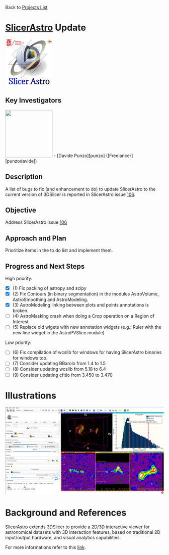 Back to [Projects List](../../README.md#ProjectsList)

# [SlicerAstro](https://github.com/Punzo/SlicerAstro) Update
<img src="https://raw.githubusercontent.com/Punzo/SlicerAstroWikiImages/master/SlicerAstroIcon.png" width="150" height="150">

## Key Investigators
<img src="https://www.davidepunzo.com/assets/images/DPLogo.png" width="150" height="150">
- [Davide Punzo][punzo] ([Freelancer][punzodavide])


## Description

A list of bugs to fix (and enhancement to do) to update SlicerAstro
to the current version of 3DSlicer is reported in SlicerAstro issue [106][slicerastroissue].

## Objective

Address SlicerAstro issue [106][slicerastroissue]

## Approach and Plan
Prioritize items in the to do list and implement them.

## Progress and Next Steps
High priority:
* [x]  (1) Fix packing of astropy and scipy
* [x]  (2) Fix Contours (in binary segmentation) in the modules AstroVolume, AstroSmoothing and AstroModeling.
* [x]  (3) AstroModeling linking between plots and points annotations is broken.
* [ ]  (4) AstroMasking crash when doing a Crop operation on a Region of Interest.
* [ ]  (5) Replace old wigets with new annotation widgets (e.g.: Ruler with the new line widget in the AstroPVSlice module)

Low priority:
* [ ]  (6) Fix compilation of wcslib for windows for having SlicerAstro binaries for windows too.
* [ ]  (7) Consider updating BBarolo from 1.4 to 1.5
* [ ]  (8) Consider updating wcslib from 5.18 to 6.4
* [ ]  (9) Consider updating cfitio from 3.450 to 3.470

# Illustrations
[![](https://raw.githubusercontent.com/Punzo/SlicerAstroWikiImages/master/Screenshot-SlicerAstro-ProjectWeek2020.png)](http://www.youtube.com/watch?v=D-4G9lKVjaY "Wein069")

# Background and References
SlicerAstro extends 3DSlicer to provide a 2D/3D interactive viewer for astronomical datasets with 3D interaction features,
based on traditional 2D input/output hardware, and visual analytics capabilities.


For more informations refer to this [link](https://github.com/Punzo/SlicerAstro/wiki#slicerastro-publications).


[punzo]: https://github.com/Punzo
[punzodavide]: https://www.davidepunzo.com/
[slicerastroissue]: https://github.com/Punzo/SlicerAstro/issues/106

